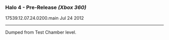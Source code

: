 ### Halo 4 - Pre-Release _(Xbox 360)_
17539.12.07.24.0200.main
Jul 24 2012

---
Dumped from Test Chamber level.